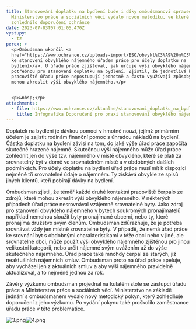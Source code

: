 ```yaml
---
title: Stanovování doplatku na bydlení bude i díky ombudsmanovi spravedlivější.
  Ministerstvo práce a sociálních věcí vydalo novou metodiku, ve které
  zohlednilo doporučení ochránce
date: 2023-07-03T07:01:05.470Z
vystupy:
  - tz
perex: >
  <p>Ombudsman ukončil <a
  href="https://www.ochrance.cz/uploads-import/ESO/obvykl%C3%A9%20n%C3%A1jemn%C3%A9_v%C3%BDzkumn%C3%A1%20zpr%C3%A1va.pdf">výzkum
  ke stanovení obvyklého nájemného úřadem práce pro účely doplatku na
  bydlení</a>. U úřadu práce zjišťoval, jak určuje výši obvyklého nájemného
  potřebnou pro stanovení doplatku na bydlení. Zjistil, že jednotlivá kontaktní
  pracoviště úřadu práce nepostupují jednotně a často využívají způsoby, které
  mohou zkreslit výši obvyklého nájemného.</p>


  <p>&nbsp;</p>
attachments:
  - file: https://www.ochrance.cz/aktualne/stanovovani_doplatku_na_bydleni_bude_i_diky_ombudsmanovi_spravedlivejsi-_ministerstvo_prace_a_socialnich_veci_vydalo_novou_metodiku_ve_ktere_zohlednilo_doporuceni_ochrance/infografika_obvykle_najemne.pdf
    title: Infografika Doporučení pro praxi stanovování obvyklého nájemného
---
```

<p>Doplatek na bydlení je dávkou pomoci v hmotné nouzi, jejímž primárním účelem je zajistit rodinám finanční pomoc s úhradou nákladů na bydlení. Částka doplatku na bydlení závisí na tom, do jaké výše úřad práce započítá skutečně hrazené nájemné. Skutečnou výši nájemného může úřad práce zohlednit jen do výše tzv. nájemného v&nbsp;místě obvyklého, které se platí za srovnatelný byt v domě ve srovnatelném místě a v obdobných dalších podmínkách. Pro účely doplatku na bydlení úřad práce musí mít k dispozici nejméně tři srovnatelné údaje o nájemném. Ty získává obvykle ze spisů jiných klientů, kteří pobírají dávky na bydlení.</p>

<p>Ombudsman zjistil, že téměř každé druhé kontaktní pracoviště čerpalo ze zdrojů, které mohou zkreslit výši obvyklého nájemného. V&nbsp;některých případech úřad práce nesrovnával vzájemně srovnatelné byty. Jako zdroj pro stanovení obvyklého nájemného v&nbsp;bytech soukromých pronajímatelů například nemohou sloužit byty pronajímané obcemi, nebo ty, které pronajímá družstvo svým členům. Ombudsman zdůrazňuje, že je potřeba srovnávat vždy jen místně srovnatelné byty. V&nbsp;případě, že nemá úřad práce ke srovnání byt s&nbsp;obdobnými charakteristikami v&nbsp;téže obci nebo v&nbsp;jiné, ale srovnatelné obci, může použít výši obvyklého nájemného zjištěnou pro jinou velikostní kategorii, nebo určit nájemné svým uvážením až do výše skutečného nájemného. Úřad práce také mnohdy čerpal ze starých, již neaktuálních nájemních smluv. Ombudsman proto na úřad práce apeluje, aby vycházel jen z&nbsp;aktuálních smluv a aby výši nájemného pravidelně aktualizoval, a to nejméně jednou za rok.</p>

<p>Závěry výzkumu ombudsman projednal na kulatém stole se zástupci&nbsp;úřadu práce a Ministerstva práce a sociálních věcí. Ministerstvo na základě jednání s&nbsp;ombudsmanem vydalo nový metodický pokyn, který zohledňuje doporučení z&nbsp;jeho výzkumu. Po vydání pokynu také proškolilo zaměstnance úřadu práce v&nbsp;této problematice.</p>

<p><img alt="3.png" src="https://www.ochrance.cz/aktualne/stanovovani_doplatku_na_bydleni_bude_i_diky_ombudsmanovi_spravedlivejsi-_ministerstvo_prace_a_socialnich_veci_vydalo_novou_metodiku_ve_ktere_zohlednilo_doporuceni_ochrance/3.png" /><img alt="4.png" src="https://www.ochrance.cz/aktualne/stanovovani_doplatku_na_bydleni_bude_i_diky_ombudsmanovi_spravedlivejsi-_ministerstvo_prace_a_socialnich_veci_vydalo_novou_metodiku_ve_ktere_zohlednilo_doporuceni_ochrance/4.png" /></p>
